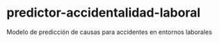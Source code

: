 # predictor-accidentalidad-laboral
Modelo de predicción de causas para accidentes en entornos laborales
